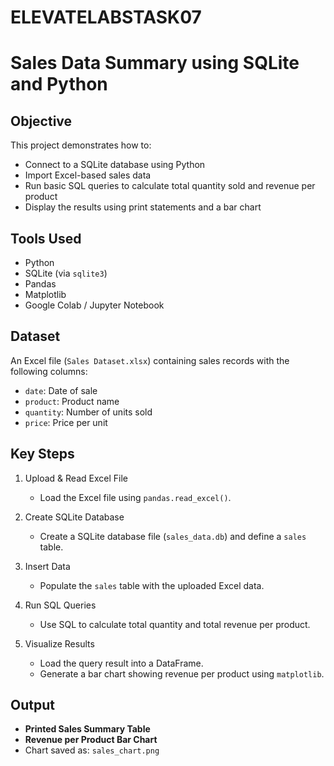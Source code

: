 # ELEVATELABSTASK07

# Sales Data Summary using SQLite and Python

## Objective

This project demonstrates how to:
- Connect to a SQLite database using Python
- Import Excel-based sales data
- Run basic SQL queries to calculate total quantity sold and revenue per product
- Display the results using print statements and a bar chart

## Tools Used
- Python
- SQLite (via `sqlite3`)
- Pandas
- Matplotlib
- Google Colab / Jupyter Notebook

## Dataset

An Excel file (`Sales Dataset.xlsx`) containing sales records with the following columns:
- `date`: Date of sale
- `product`: Product name
- `quantity`: Number of units sold
- `price`: Price per unit

## Key Steps

1. Upload & Read Excel File
   - Load the Excel file using `pandas.read_excel()`.

2. Create SQLite Database
   - Create a SQLite database file (`sales_data.db`) and define a `sales` table.

3. Insert Data
   - Populate the `sales` table with the uploaded Excel data.

4. Run SQL Queries
   - Use SQL to calculate total quantity and total revenue per product.

5. Visualize Results
   - Load the query result into a DataFrame.
   - Generate a bar chart showing revenue per product using `matplotlib`.

## Output

- **Printed Sales Summary Table**
- **Revenue per Product Bar Chart**
- Chart saved as: `sales_chart.png`

